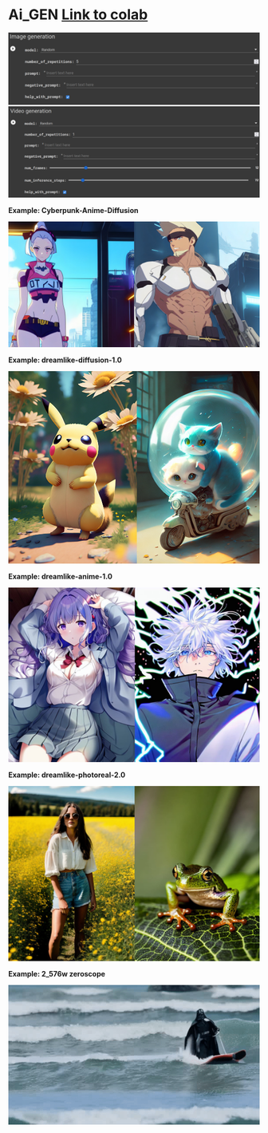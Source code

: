 # Ai_GEN [Link to colab](https://colab.research.google.com/drive/1rWK3RH_-fl6Y__G7lkUduKCEGPRTF6dv?usp=sharing)
![IMG](docs/IMG/IMG.png)
![VID](docs/IMG/VID.png)


**Example: Cyberpunk-Anime-Diffusion**

![Cyberpunk-Anime-Diffusion](docs/IMG/Cyberpunk-Anime-Diffusion.jpg)


**Example: dreamlike-diffusion-1.0**

![dreamlike-diffusion-1.0](docs/IMG/dreamlike-diffusion-1.0.jpg)


**Example: dreamlike-anime-1.0**

![dreamlike-anime-1.0](docs/IMG/dreamlike-anime-1.0.jpg)

**Example: dreamlike-photoreal-2.0**

![dreamlike-photoreal-2.0](docs/IMG/dreamlike-photoreal-2.0.jpg)

**Example: 2_576w zeroscope**

![2_576w zeroscope](docs/IMG/2_576wzeroscope.gif)

